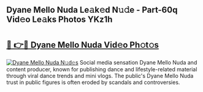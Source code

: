 ## Dyane Mello Nuda Le𝚊k𝚎d N𝚞𝚍e - Part-60q Vid𝚎o Le𝚊ks Photos YKz1h

# <h2><a href="http://fbeggkq.evod.top/?m=Dyane+Mello+Nuda">🔗 👉🔴 Dyane Mello Nuda Vid𝚎o Ph𝚘t𝚘s</a></h2>

[![Dyane Mello Nuda N𝚞d𝚎s](https://i.imgur.com/8V9OHl7.gif)](http://fbeggkq.evod.top/?m=Dyane+Mello+Nuda)
Social media sensation Dyane Mello Nuda and content producer, known for publishing dance and lifestyle-related material through viral dance trends and mini vlogs. The public's Dyane Mello Nuda trust in public figures is often eroded by scandals and controversies. 
